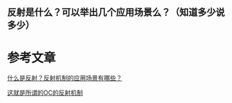 ## 反射是什么？可以举出几个应用场景么？（知道多少说多少）

# 参考文章

[什么是反射？反射机制的应用场景有哪些？](https://www.cnblogs.com/wylwyl/p/10244860.html)

[这就是所谓的OC的反射机制](https://juejin.im/post/5b6011585188251af121fe2c)